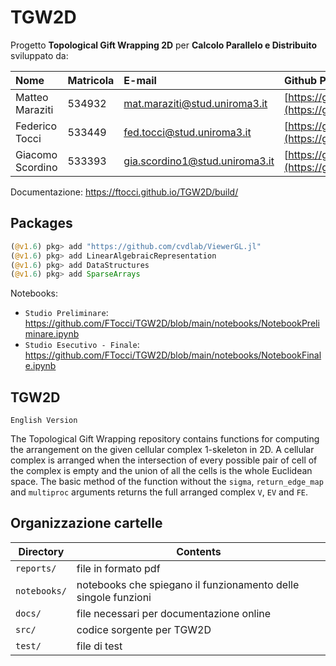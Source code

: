 # TGW2D

Progetto **Topological Gift Wrapping 2D** per **Calcolo Parallelo e Distribuito** sviluppato da:

| Nome | Matricola | E-mail | Github Profile |  
|:---|:---|:---|:---|  
| Matteo Maraziti | 534932 | mat.maraziti@stud.uniroma3.it | [https://github.com/matteomaraziti](https://github.com/matteomaraziti)|  
| Federico Tocci | 533449 | fed.tocci@stud.uniroma3.it | [https://github.com/FTocci](https://github.com/FTocci) |  
| Giacomo Scordino | 533393 | gia.scordino1@stud.uniroma3.it | [https://github.com/GiacomoScordino](https://github.com/GiacomoScordino)| 

Documentazione: https://ftocci.github.io/TGW2D/build/  

## Packages

```julia
(@v1.6) pkg> add "https://github.com/cvdlab/ViewerGL.jl"
(@v1.6) pkg> add LinearAlgebraicRepresentation
(@v1.6) pkg> add DataStructures
(@v1.6) pkg> add SparseArrays
```

Notebooks:
 - `Studio Preliminare`: https://github.com/FTocci/TGW2D/blob/main/notebooks/NotebookPreliminare.ipynb
 - `Studio Esecutivo - Finale`: https://github.com/FTocci/TGW2D/blob/main/notebooks/NotebookFinale.ipynb
 
 
## TGW2D
`English Version`

The Topological Gift Wrapping repository contains functions for computing the arrangement on the given cellular complex 1-skeleton in 2D.
A cellular complex is arranged when the intersection of every possible pair of cell
of the complex is empty and the union of all the cells is the whole Euclidean space.
The basic method of the function without the `sigma`, `return_edge_map` and `multiproc` arguments
returns the full arranged complex `V`, `EV` and `FE`.

## Organizzazione cartelle

| Directory         | Contents                                                           |
| -                 | -                                                                  |
| `reports/`        | file in formato pdf                                                |
| `notebooks/`      | notebooks che spiegano il funzionamento delle singole funzioni     |
| `docs/`           | file necessari per documentazione online                           |
| `src/`            | codice sorgente per TGW2D                                          |
| `test/`           | file di test                                                       |
